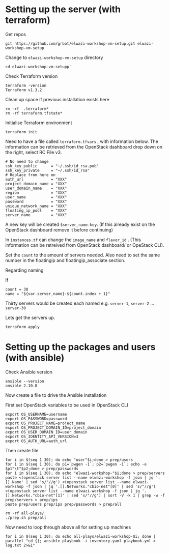 # Setting up the server (with terraform)

Get repos
```
git https://github.com/grbot/elwazi-workshop-vm-setup.git elwazi-workshop-vm-setup
```
Change to `elwazi-workshop-vm-setup` directory
```
cd elwazi-workshop-vm-setupp`
```
Check Terraform version
```
terraform -version
Terraform v1.3.2
```
Clean up space if previous installation exists here
```
rm -rf  .terraform*
rm -rf terraform.tfstate*
```
Initialise Terraform environment
```
terraform init
```
Need to have a file called `terraform.tfvars` , with information below. The information can be retrieved from the OpenStack dashboard drop down on the right, select RC File v3.

```
# No need to change
ssh_key_public      = "~/.ssh/id_rsa.pub"
ssh_key_private     = "~/.ssh/id_rsa"
# Replace from here on
auth_url            = "XXX"
project_domain_name = "XXX"
user_domain_name    = "XXX"
region              = "XXX"
user_name           = "XXX"
password            = "XXX"
unique_network_name = "XXX"
floating_ip_pool    = "XXX"
server_name         = "XXX"   
```
A new key will be created `$server_name-key`. (If this already exist on the OpenStack dashboard remove it before continuing)

In `instances.tf` can change the `image_name` and `flavor_id` . (This information can be retreived from OpenStack dashboard/ or OpeStack CLI).

Set the `count` to the amount of servers needed. Also need to set the same number in the floatingip and floatingip_associate section.

Regarding naming

If
```
count = 30
name = "${var.server_name}-${count.index + 1}"
```
Thirty servers would be created each named e.g. `server-1`, `server-2` ... `server-30`

Lets get the servers up.
```
terraform apply
```

# Setting up the packages and users (with ansible)

Check Ansible version
```
ansible --version
ansible 2.10.8
```

Now create a file to drive the Ansible installation

First set OpenStack variables to be used in OpenStack CLI

```
export OS_USERNAME=username
export OS_PASSWORD=password
export OS_PROJECT_NAME=project_name
export OS_PROJECT_DOMAIN_ID=project_domain
export OS_USER_DOMAIN_ID=user_domain
export OS_IDENTITY_API_VERSION=3
export OS_AUTH_URL=auth_url
```

Then create file
```
for i in $(seq 1 30); do echo "user"$i;done > prep/users
for i in $(seq 1 30); do p1=`pwgen -1`; p2=`pwgen -1`; echo -e $p1"\t"$p2;done > prep/passwords
for i in $(seq 1 30); do echo "elwazi-workshop-"$i;done > prep/servers
paste <(openstack server list --name elwazi-workshop -f json | jq '.[].Name' | sed 's/"//g') <(openstack server list --name elwazi-workshop -f json | jq '.[].Networks."cbio-net"[0]' | sed 's/"//g') <(openstack server list --name elwazi-workshop -f json | jq '.[].Networks."cbio-net"[1]' | sed 's/"//g') | sort -V -k 1 | grep -w -f prep/servers > prep/ips
paste prep/users prep/ips prep/passwords > prep/all
```

```
rm -rf all-plays/
./prep.sh prep/all
```

Now need to loop through above all for setting up machines

```
for i in $(seq 1 30); do echo all-plays/elwazi-workshop-$i; done | parallel "cd {}; ansible-playbook -i inventory.yaml playbook.yml > log.txt 2>&1"
```
